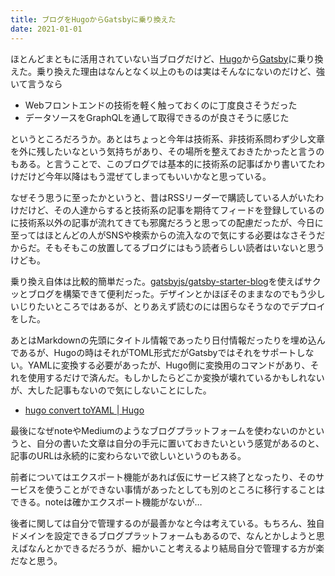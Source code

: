 ```yaml
---
title: ブログをHugoからGatsbyに乗り換えた
date: 2021-01-01
---
```


ほとんどまともに活用されていない当ブログだけど、[Hugo](https://gohugo.io/)から[Gatsby](https://www.gatsbyjs.com/)に乗り換えた。乗り換えた理由はなんとなく以上のものは実はそんなにないのだけど、強いて言うなら

- Webフロントエンドの技術を軽く触っておくのに丁度良さそうだった
- データソースをGraphQLを通して取得できるのが良さそうに感じた

というところだろうか。あとはちょっと今年は技術系、非技術系問わず少し文章を外に残したいなという気持ちがあり、その場所を整えておきたかったと言うのもある。と言うことで、このブログでは基本的に技術系の記事ばかり書いてたわけだけど今年以降はもう混ぜてしまってもいいかなと思っている。

なぜそう思うに至ったかというと、昔はRSSリーダーで購読している人がいたわけだけど、その人達からすると技術系の記事を期待てフィードを登録しているのに技術系以外の記事が流れてきても邪魔だろうと思っての配慮だったが、今日に至ってはほとんどの人がSNSや検索からの流入なので気にする必要はなさそうだからだ。そもそもこの放置してるブログにはもう読者らしい読者はいないと思うけども。

乗り換え自体は比較的簡単だった。[gatsbyjs/gatsby\-starter\-blog](https://github.com/gatsbyjs/gatsby-starter-blog)を使えばサクッとブログを構築できて便利だった。デザインとかほぼそのままなのでもう少しいじりたいところではあるが、とりあえず読むのには困らなそうなのでデプロイをした。

あとはMarkdownの先頭にタイトル情報であったり日付情報だったりを埋め込んであるが、Hugoの時はそれがTOML形式だがGatsbyではそれをサポートしない。YAMLに変換する必要があったが、Hugo側に変換用のコマンドがあり、それを使用するだけで済んだ。もしかしたらどこか変換が壊れているかもしれないが、大した記事もないので気にしないことにした。

- [hugo convert toYAML \| Hugo](https://gohugo.io/commands/hugo_convert_toyaml/)

最後になぜnoteやMediumのようなブログプラットフォームを使わないのかというと、自分の書いた文章は自分の手元に置いておきたいという感覚があるのと、記事のURLは永続的に変わらないで欲しいというのもある。

前者についてはエクスポート機能があれば仮にサービス終了となったり、そのサービスを使うことができない事情があったとしても別のところに移行することはできる。noteは確かエクスポート機能がないが…

後者に関しては自分で管理するのが最善かなと今は考えている。もちろん、独自ドメインを設定できるブログプラットフォームもあるので、なんとかしようと思えばなんとかできるだろうが、細かいこと考えるより結局自分で管理する方が楽だなと思う。
